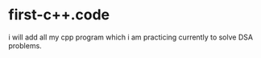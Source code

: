 # first-c++.code
i will add all my cpp program which i am practicing currently to  solve DSA problems. 
